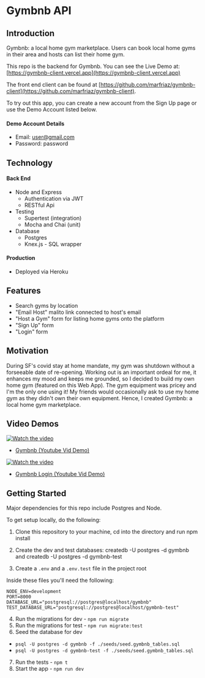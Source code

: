 # Gymbnb API

## Introduction

Gymbnb: a local home gym marketplace. Users can book local home gyms in their area and hosts can list their home gym.

This repo is the backend for Gymbnb. You can see the Live Demo at: [https://gymbnb-client.vercel.app](https://gymbnb-client.vercel.app)

The front end client can be found at [https://github.com/marfriaz/gymbnb-client](https://github.com/marfriaz/gymbnb-client).

To try out this app, you can create a new account from the Sign Up page or use the Demo Account listed below.

#### Demo Account Details

- Email: user@gmail.com
- Password: password

## Technology

#### Back End

- Node and Express
  - Authentication via JWT
  - RESTful Api
- Testing
  - Supertest (integration)
  - Mocha and Chai (unit)
- Database
  - Postgres
  - Knex.js - SQL wrapper

#### Production

- Deployed via Heroku

## Features

- Search gyms by location
- "Email Host" malito link connected to host's email
- "Host a Gym" form for listing home gyms onto the platform
- "Sign Up" form
- "Login" form

## Motivation

During SF's covid stay at home mandate, my gym was shutdown without a forseeable date of re-opening. Working out is an important ordeal for me, it enhances my mood and keeps me grounded, so I decided to build my own home gym (featured on this Web App). The gym equipment was pricey and I'm the only one using it! My friends would occasionally ask to use my home gym as they didn't own their own equipment. Hence, I created Gymbnb: a local home gym marketplace.

## Video Demos

[![Watch the video](https://i.imgur.com/NvdEQju.png)](https://www.youtube.com/watch?v=TUgLHtagTTQ&feature=youtu.be&ab_channel=MarcoFriaz)

- [Gymbnb (Youtube Vid Demo)](https://www.youtube.com/watch?v=TUgLHtagTTQ&feature=youtu.be&ab_channel=MarcoFriaz)

[![Watch the video](https://i.imgur.com/NvdEQju.png)](https://www.youtube.com/watch?v=vccD64fxJ2M&feature=youtu.be&ab_channel=MarcoFriaz)

- [Gymbnb Login (Youtube Vid Demo)](https://www.youtube.com/watch?v=vccD64fxJ2M&feature=youtu.be&ab_channel=MarcoFriaz)

## Getting Started

Major dependencies for this repo include Postgres and Node.

To get setup locally, do the following:

1. Clone this repository to your machine, cd into the directory and run npm install
2. Create the dev and test databases: createdb -U postgres -d gymbnb and createdb -U postgres -d gymbnb-test

3. Create a `.env` and a `.env.test` file in the project root

Inside these files you'll need the following:

```
NODE_ENV=development
PORT=8000
DATABASE_URL="postgresql://postgres@localhost/gymbnb"
TEST_DATABASE_URL="postgresql://postgres@localhost/gymbnb-test"
```

4. Run the migrations for dev - `npm run migrate`
5. Run the migrations for test - `npm run migrate:test`
6. Seed the database for dev

- `psql -U postgres -d gymbnb -f ./seeds/seed.gymbnb_tables.sql`
- `psql -U postgres -d gymbnb-test -f ./seeds/seed.gymbnb_tables.sql`

7. Run the tests - `npm t`
8. Start the app - `npm run dev`
